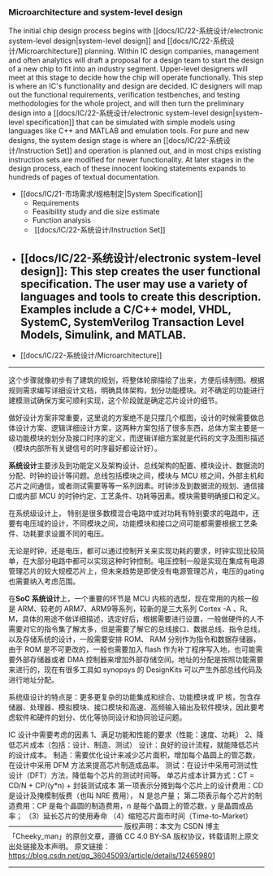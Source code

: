 
### Microarchitecture and system-level design

The initial chip design process begins with [[docs/IC/22-系统设计/electronic system-level design|system-level design]] and [[docs/IC/22-系统设计/Microarchitecture]] planning. Within IC design companies, management and often analytics will draft a proposal for a design team to start the design of a new chip to fit into an industry segment. Upper-level designers will meet at this stage to decide how the chip will operate functionally. This step is where an IC's functionality and design are decided. IC designers will map out the functional requirements, verification testbenches, and testing methodologies for the whole project, and will then turn the preliminary design into a [[docs/IC/22-系统设计/electronic system-level design|system-level specification]] that can be simulated with simple models using languages like C++ and MATLAB and emulation tools. For pure and new designs, the system design stage is where an [[docs/IC/22-系统设计/Instruction Set]] and operation is planned out, and in most chips existing instruction sets are modified for newer functionality.  At later stages in the design process, each of these innocent looking statements expands to hundreds of pages of textual documentation.

-  [[docs/IC/21-市场需求/规格制定|System Specification]]
	- Requirements
	- Feasibility study and die size estimate
	- Function analysis
	-  [[docs/IC/22-系统设计/Instruction Set]]
- [[docs/IC/22-系统设计/electronic system-level design]]: This step creates the user functional specification. The user may use a variety of languages and tools to create this description. Examples include a C/C++ model, VHDL, SystemC, SystemVerilog Transaction Level Models, Simulink, and MATLAB.
	-  
- [[docs/IC/22-系统设计/Microarchitecture]]

---

这个步骤就像初步有了建筑的规划，将整体轮廓描绘了出来，方便后续制图。根据规则需求编写详细设计文档，明确具体架构，划分功能模块。对不确定的功能进行建模测试确保方案可顺利实现，这个阶段就是确定芯片设计的细节。

做好设计方案非常重要，这里说的方案绝不是只摆几个框图，设计的时候需要做总体设计方案、逻辑详细设计方案，这两种方案包括了很多东西，总体方案主要是一级功能模块的划分及接口时序的定义，而逻辑详细方案就是代码的文字及图形描述（模块内部所有关键信号的时序最好都设计好）。

**系统设计**主要涉及到功能定义及架构设计、总线架构的配置、模块设计、数据流的分配、时钟的设计等问题。总线包括模块之间，模块与 MCU 核之间，外部主机和芯片之间通信，或者测试需要等等一系列因素。时钟涉及到数据流的规划、通信接口或内部 MCU 的时钟约定、工艺条件、功耗等因素。模块需要明确接口和定义。

在系统级设计上， 特别是很多数模混合电路中或对功耗有特别要求的电路中，还要有电压域的设计，不同模块之间，功能模块和接口之间可能都需要根据工艺条件、功耗要求设置不同的电压。

无论是时钟，还是电压，都可以通过控制开关来实现功耗的要求，时钟实现比较简单，在大部分电路中都可以实现这种时钟控制。电压控制一般是实现在集成有电源管理芯片的较大规模芯片上，但未来趋势是即使没有电源管理芯片，电压的gating也需要纳入考虑范围。

在**SoC 系统设计**上，一个重要的环节是 MCU 内核的选型，现在常用的内核一般是 ARM、较老的 ARM7、ARM9等系列，较新的是三大系列 Cortex -A 、R、M，具体的用途不做详细描述，选定好后，根据需要进行设置，一般做硬件的人不需要对它的指令集了解太多，但是需要了解它的总线接口、数据总线、指令总线，以及存储系统的设计，一般需要安排 ROM、 RAM 分别作为指令和数据存储器，由于 ROM 是不可更改的，一般也需要加入 flash 作为补丁程序写入地，也可能需要外部存储器或者 DMA 控制器来增加外部存储空间。地址的分配是按照功能需要来进行的，现在有很多工具如 synopsys 的 DesignKits 可以产生外部总线代码及进行地址分配。


系统级设计的特点是：更多更复杂的功能集成和综合、功能模块或 IP 核，包含存储器、处理器、模拟模块、接口模块和高速、高频输入输出及软件模块，因此要考虑软件和硬件的划分、优化等协同设计和协同验证问题。

IC 设计中需要考虑的因素
1、满足功能和性能的要求（性能：速度、功耗）
2、降低芯片成本（包括：设计、制造、测试）
设计：良好的设计流程，就能降低芯片的设计成本。
制造：需要优化设计来减少芯片面积，增加每个晶圆上的管芯数，在设计中采用 DFM 方法来提高芯片制造成品率。
测试：在设计中采用可测试性设计（DFT）方法，降低每个芯片的测试时间等。
单芯片成本计算方式：CT = CD/N + CP/(y\*n) + 封装测试成本
第一项表示分摊到每个芯片上的设计费用：CD 是设计及掩模制版费（也叫 NRE 费用）， N 是总产量；
第二项表示每个芯片的制造费用：CP 是每个晶圆的制造费用，n 是每个晶圆上的管芯数，y 是晶圆成品率；
（3）延长芯片的使用寿命
（4）缩短芯片面市时间（Time-to-Market）
————————————————
版权声明：本文为 CSDN 博主「Cheeky_man」的原创文章，遵循 CC 4.0 BY-SA 版权协议，转载请附上原文出处链接及本声明。
原文链接： https://blog.csdn.net/qq_36045093/article/details/124659801


----


